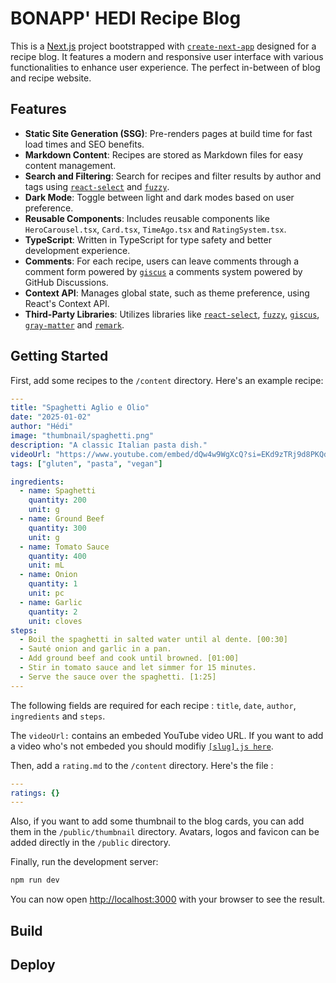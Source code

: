 # BONAPP' HEDI Recipe Blog

This is a [Next.js](https://nextjs.org) project bootstrapped with [`create-next-app`](https://nextjs.org/docs/pages/api-reference/create-next-app) designed for a recipe blog.
It features a modern and responsive user interface with various functionalities to enhance user experience. The perfect in-between of blog and recipe website.

## Features

- **Static Site Generation (SSG)**: Pre-renders pages at build time for fast load times and SEO benefits.
- **Markdown Content**: Recipes are stored as Markdown files for easy content management.
- **Search and Filtering**: Search for recipes and filter results by author and tags using [`react-select`](https://react-select.com/) and [`fuzzy`](https://github.com/mattyork/fuzzy).
- **Dark Mode**: Toggle between light and dark modes based on user preference.
- **Reusable Components**: Includes reusable components like `HeroCarousel.tsx`, `Card.tsx`, `TimeAgo.tsx` and `RatingSystem.tsx`.
- **TypeScript**: Written in TypeScript for type safety and better development experience.
- **Comments**: For each recipe, users can leave comments through a comment form powered by [`giscus`](https://giscus.app/) a comments system powered by GitHub Discussions.
- **Context API**: Manages global state, such as theme preference, using React's Context API.
- **Third-Party Libraries**: Utilizes libraries like [`react-select`](https://react-select.com/), [`fuzzy`](https://github.com/mattyork/fuzzy), [`giscus`](https://giscus.app/), [`gray-matter`](https://github.com/jonschlinkert/gray-matter) and [`remark`](https://github.com/remarkjs/remark).

## Getting Started

First, add some recipes to the `/content` directory. Here's an example recipe:

```yaml
---
title: "Spaghetti Aglio e Olio"
date: "2025-01-02"
author: "Hédi"
image: "thumbnail/spaghetti.png"
description: "A classic Italian pasta dish."
videoUrl: "https://www.youtube.com/embed/dQw4w9WgXcQ?si=EKd9zTRj9d8PKQdA"
tags: ["gluten", "pasta", "vegan"]

ingredients:
  - name: Spaghetti
    quantity: 200
    unit: g
  - name: Ground Beef
    quantity: 300
    unit: g
  - name: Tomato Sauce
    quantity: 400
    unit: mL
  - name: Onion
    quantity: 1
    unit: pc
  - name: Garlic
    quantity: 2
    unit: cloves
steps:
  - Boil the spaghetti in salted water until al dente. [00:30]
  - Sauté onion and garlic in a pan.
  - Add ground beef and cook until browned. [01:00]
  - Stir in tomato sauce and let simmer for 15 minutes.
  - Serve the sauce over the spaghetti. [1:25]
---
```

The following fields are required for each recipe : `title`, `date`, `author`, `ingredients` and `steps`.

The `videoUrl:` contains an embeded YouTube video URL.
If you want to add a video who's not embeded you should modifiy [`[slug].js here`](https://github.com/CodingHedi/bonapp-hedi-recipe-blog/blob/main/pages/posts/%5Bslug%5D.js#L98).

Then, add a `rating.md` to the `/content` directory. Here's the file :

```yaml
---
ratings: {}
---
```

Also, if you want to add some thumbnail to the blog cards, you can add them in the `/public/thumbnail` directory.
Avatars, logos and favicon can be added directly in the `/public` directory.

Finally, run the development server:

```bash
npm run dev
```

You can now open [http://localhost:3000](http://localhost:3000) with your browser to see the result.

## Build

## Deploy

